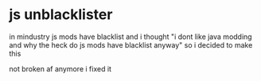 # js unblacklister

in mindustry js mods have blacklist and i thought "i dont like java modding and why the heck do js mods have blacklist anyway" so i decided to make this

not broken af anymore i fixed it
